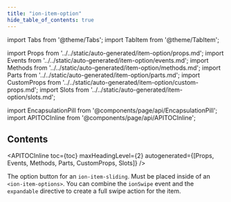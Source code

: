 ```yaml
---
title: "ion-item-option"
hide_table_of_contents: true
---
```

import Tabs from '@theme/Tabs';
import TabItem from '@theme/TabItem';

import Props from '../../static/auto-generated/item-option/props.md';
import Events from '../../static/auto-generated/item-option/events.md';
import Methods from '../../static/auto-generated/item-option/methods.md';
import Parts from '../../static/auto-generated/item-option/parts.md';
import CustomProps from '../../static/auto-generated/item-option/custom-props.md';
import Slots from '../../static/auto-generated/item-option/slots.md';



import EncapsulationPill from '@components/page/api/EncapsulationPill';
import APITOCInline from '@components/page/api/APITOCInline';

<EncapsulationPill type="shadow" />

<h2 className="table-of-contents__title">Contents</h2>

<APITOCInline
  toc={toc}
  maxHeadingLevel={2}
  autogenerated={[Props, Events, Methods, Parts, CustomProps, Slots]}
/>



The option button for an `ion-item-sliding`. Must be placed inside of an `<ion-item-options>`.
You can combine the `ionSwipe` event and the `expandable` directive to create a full swipe
action for the item.



<Props />
<Events />
<Methods />
<Parts />
<CustomProps />
<Slots />